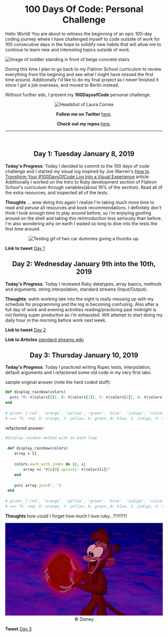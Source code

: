 <h1 align="center">100 Days Of Code: Personal Challenge</h1>

Hello World! You are about to witness the beginning of an epic 100-day coding journey where I have challenged myself to code outside of work for 100 consecutive days in the hope to solidify new habits that will allow me to continue to learn new and interesting topics outside of work. 

<img src="https://images.unsplash.com/photo-1502101872923-d48509bff386?ixlib=rb-1.2.1&ixid=eyJhcHBfaWQiOjEyMDd9&auto=format&fit=crop&w=2989&q=80" alt="Image of toddler standing in front of beige concrete stairs">

During this time I plan to go back to my Flatiron School curriculum to review everything from the begining and see what I might have missed the first time around. Additionally I'd like to do my final project as I never finished it since I got a job overseas, and moved to Berlin instead.

Without further ado, I present my **100DaysofCode** personal challenge.

<p align="center">
  <img src="https://avatars0.githubusercontent.com/u/16438376?s=460&v=4" alt="Headshot of Laura Correa">
</p>

<p align="center"><b>Follow me on Twitter </b><a href="https://twitter.com/L_corr">here</a>.</p>

<p align="center"><b>Check out my repos </b><a href="https://github.com/lcorr8">here</a>.</p>

<hr>
<br>

<h2 align="center"> Day 1: Tuesday January 8, 2019 </h2>
 
**Today's Progress**: Today I decided to commit to the 100 days of code challenge and I started my visual log inspired by Joe Warren's [How to Transform Your #100DaysOfCode Log Into a Visual Experience](https://medium.freecodecamp.org/how-to-transform-your-100daysofcode-log-into-a-visual-experience-d048334af8d9) article. Additionally I worked on the Intro to Ruby development section of Flatiron School's curriculum through variables(about 16% of the section). Read all of the extra resources, and inspected all of the tests.

**Thoughts** ... wow doing this again I realize I'm taking much more time to read and peruse all resources and book recommendations. I definitely don't think I took enough time to play around before, so i'm enjoying goofing around on the shell and taking this reintroduction less seriously than before. I'm also wondering why on earth I waited so long to dive into the tests the first time around.
<p align="center">
  <img src="https://media.giphy.com/media/5xrkJe3IJKSze/giphy.gif" alt="Testing gif of two car dummies giving a thumbs up.">
</p>

**Link to tweet**
[Day 1](https://twitter.com/L_corr/status/1082777799063158784)

<h2 align="center"> Day 2: Wednesday January 9th into the 10th, 2019 </h2>
 
**Today's Progress**: Today I reviewed Ruby datatypes, array basics, methods and arguments. string interpolation, standard streams (Input/Output).

**Thoughts**: wahh working late into the night is really messing up with my schedule for programming and the log is becoming confusing. Also after a full day of work and evening activities reading/practicing past midnight is not feeling super productive as i'm exhausted. Will attempt to start doing my daily hour in the morning before work next week.

**Link to tweet**
[Day 2](https://twitter.com/L_corr/status/1083488167385358336)

**Link to Articles**
[standard streams wiki](https://en.wikipedia.org/wiki/Standard_streams)

<h2 align="center"> Day 3: Thursday January 10, 2019 </h2>
 
**Today's Progress**: Today I practiced writing Rspec tests, interpolation, default arguments and I refactored some old code in my very first labs.

sample original answer (note the hard coded stuff): 

```Ruby
def display_rainbow(colors)
  puts "R: #{colors[0]}, O: #{colors[1]}, Y: #{colors[2]}, G: #{colors[3]}, B: #{colors[4]}, I: #{colors[5]}, V: #{colors[6]}"
end

# given: ['red', 'orange', 'yellow', 'green', 'blue', 'indigo', 'violet']
# ==> "R: red, O: orange, Y: yellow, G: green, B: blue, I: indigo, V: violet"
```

refactored answer:

```Ruby
#display_rainbow method with an each loop
 
 def display_rainbow(colors)
 	array = []

 	colors.each_with_index do |c, i|
 		array << "#{c[0].upcase}: #{colors[i]}"
 	end

 	puts array.join(", ")
 end

# given: ['red', 'orange', 'yellow', 'green', 'blue', 'indigo', 'violet']
# ==> "R: red, O: orange, Y: yellow, G: green, B: blue, I: indigo, V: violet"
```

**Thoughts** how could I forget how much I love ruby...?!?!?!?!

<p align="center">
  <img src="images/ruby-love.png" alt="Image of Abu from Aladdin holding a ruby.">© Disney
</p>

**Tweet**
[Day 3](https://twitter.com/L_corr/status/1083495494960246787)




